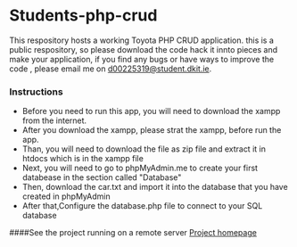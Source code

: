 # Students-php-crud
This respository hosts a working Toyota PHP CRUD application.  this is a public respository, so please download the code hack it innto pieces and make your application, if you find any bugs or have ways to improve the code , please email me on d00225319@student.dkit.ie.
### Instructions
* Before you need to run this app, you will need to download the xampp from the  internet.
* After you download the xampp, please strat the xampp, before run the app.
* Than, you will need to download the file as zip file and extract it in htdocs which is in the xampp file
* Next, you will need to go to phpMyAdmin.me to create your first databease in the section called "Database"
* Then, download the car.txt and import it into the database that you have created in phpMyAdmin
* After that,Configure the database.php file to connect to your SQL database

####See the project running on a remote server [Project homepage](https://mysql04.comp.dkit.ie/D00225319/ca2_2021/index.php)

